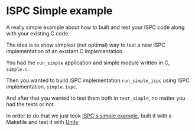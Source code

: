 # ISPC Simple example

A really simple example about how to built and test your ISPC code along with your existing C code.

The idea is to show simplest (not optimal) way to test a new ISPC implementation of an existant C implementation.

You had the `run_simple` application and simple module written in C, `simple.c`. 

Then you wanted to build ISPC implementation `run_simple_ispc` using ISPC implementation, `simple.ispc`.

And after that you wanted to test them both in `test_simple`, no matter you had the tests or not.

In order to do that we just took [ISPC's simple example](https://github.com/ispc/ispc/tree/v1.15.0/examples/simple), built it with a Makefile and test it with [Unity](https://github.com/ThrowTheSwitch/Unity)
